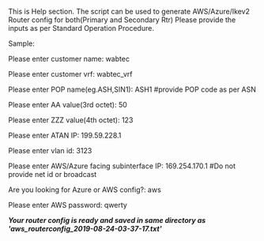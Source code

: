 This is Help section. The script can be used to generate AWS/Azure/Ikev2 Router config for both(Primary and Secondary Rtr) 
Please provide the inputs as per Standard Operation Procedure.

Sample:

Please enter customer name: wabtec

Please enter customer vrf: wabtec_vrf

Please enter POP name(eg.ASH,SIN1): ASH1			#provide POP code as per ASN

Please enter AA value(3rd octet): 50

Please enter ZZZ value(4th octet): 123

Please enter ATAN IP: 199.59.228.1

Please enter vlan id: 3123

Please enter AWS/Azure facing subinterface IP: 169.254.170.1	#Do not provide net id or broadcast

Are you looking for Azure or AWS config?: aws

Please enter AWS password: qwerty

*****Your router config is ready and saved in same directory as 'aws_routerconfig_2019-08-24-03-37-17.txt'*****
